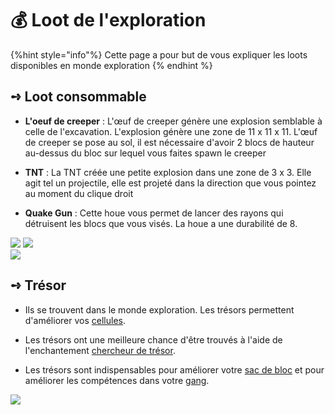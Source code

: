 # 💰 Loot de l'exploration

{%hint style="info"%}
Cette page a pour but de vous expliquer les loots disponibles en monde exploration
{% endhint %}

## **➺** Loot consommable

* **L'oeuf de creeper** : L'œuf de creeper génère une explosion semblable à celle de l'excavation. L'explosion génère une zone de 11 x 11 x 11. L'œuf de creeper se pose au sol, il est nécessaire d'avoir 2 blocs de hauteur au-dessus du bloc sur lequel vous faites spawn le creeper

*  **TNT** : La TNT créée une petite explosion dans une zone de 3 x 3. Elle agit tel un projectile, elle est projeté dans la direction que vous pointez au moment du clique droit

*  **Quake Gun** : Cette houe vous permet de lancer des rayons qui détruisent les blocs que vous visés. La houe a une durabilité de 8.

![](../ressources/exploration/creeper.png)   ![](../ressources/exploration/tnt.png)  
![](../ressources/exploration/Quakegun.png)

## **➺** Trésor

* Ils se trouvent dans le monde exploration. Les trésors permettent d'améliorer vos [cellules](COMPLETER).

* Les trésors ont une meilleure chance d'être trouvés à l'aide de l'enchantement [chercheur de trésor](mo/enchantements.md).

* Les trésors sont indispensables pour améliorer votre [sac de bloc](exploration_bag.md) et pour améliorer les compétences dans votre [gang](../gangs.md).

![](../ressources/exploration/tresor.png)
